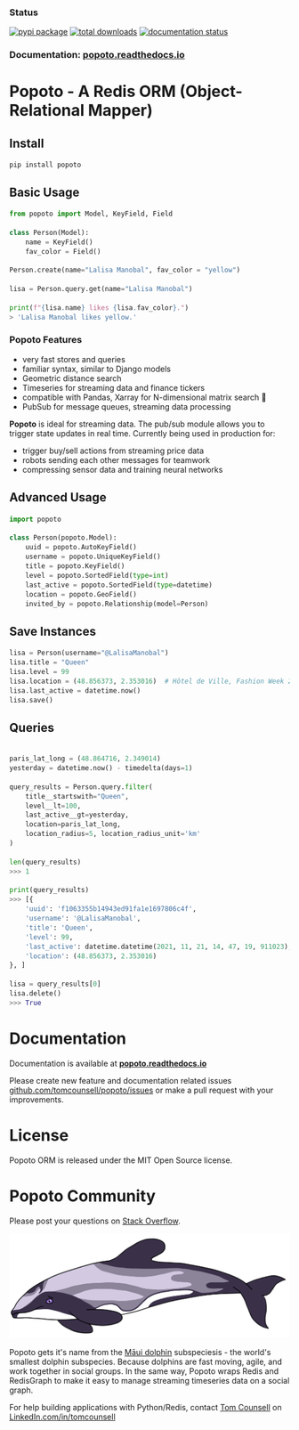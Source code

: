 ### Status
[![pypi package](https://badge.fury.io/py/popoto.svg)](https://pypi.org/project/popoto)
[![total downloads](https://pepy.tech/badge/popoto)](https://pepy.tech/project/popoto)
[![documentation status](https://readthedocs.org/projects/popoto/badge/?version=latest)](https://popoto.readthedocs.io/en/latest/?badge=latest)

### Documentation: [**popoto.readthedocs.io**](https://popoto.readthedocs.io/en/latest/)


# Popoto - A Redis ORM (Object-Relational Mapper)

## Install

```
pip install popoto
```

## Basic Usage

``` python
from popoto import Model, KeyField, Field

class Person(Model):
    name = KeyField()
    fav_color = Field()

Person.create(name="Lalisa Manobal", fav_color = "yellow")

lisa = Person.query.get(name="Lalisa Manobal")

print(f"{lisa.name} likes {lisa.fav_color}.")
> 'Lalisa Manobal likes yellow.'
```

### **Popoto** Features

 - very fast stores and queries
 - familiar syntax, similar to Django models
 - Geometric distance search
 - Timeseries for streaming data and finance tickers
 - compatible with Pandas, Xarray for N-dimensional matrix search 🚧
 - PubSub for message queues, streaming data processing
 
**Popoto** is ideal for streaming data. The pub/sub module allows you to trigger state updates in real time.
Currently being used in production for:

 - trigger buy/sell actions from streaming price data
 - robots sending each other messages for teamwork
 - compressing sensor data and training neural networks


## Advanced Usage

``` python
import popoto

class Person(popoto.Model):
    uuid = popoto.AutoKeyField()
    username = popoto.UniqueKeyField()
    title = popoto.KeyField()
    level = popoto.SortedField(type=int)
    last_active = popoto.SortedField(type=datetime)
    location = popoto.GeoField()
    invited_by = popoto.Relationship(model=Person)
```


## Save Instances

``` python
lisa = Person(username="@LalisaManobal")
lisa.title = "Queen"
lisa.level = 99
lisa.location = (48.856373, 2.353016)  # Hôtel de Ville, Fashion Week 2021
lisa.last_active = datetime.now()
lisa.save()
```


## Queries

``` python

paris_lat_long = (48.864716, 2.349014)
yesterday = datetime.now() - timedelta(days=1)

query_results = Person.query.filter(
    title__startswith="Queen",
    level__lt=100,
    last_active__gt=yesterday,
    location=paris_lat_long,
    location_radius=5, location_radius_unit='km'
)

len(query_results)
>>> 1

print(query_results)
>>> [{
    'uuid': 'f1063355b14943ed91fa1e1697806c4f', 
    'username': '@LalisaManobal', 
    'title': 'Queen', 
    'level': 99, 
    'last_active': datetime.datetime(2021, 11, 21, 14, 47, 19, 911023), 
    'location': (48.856373, 2.353016)
}, ]

lisa = query_results[0]
lisa.delete()
>>> True
```


# Documentation

Documentation is available at [**popoto.readthedocs.io**](https://popoto.readthedocs.io/en/latest/)

Please create new feature and documentation related issues [github.com/tomcounsell/popoto/issues](https://github.com/tomcounsell/popoto/issues) or make a pull request with your improvements.


# License

Popoto ORM is released under the MIT Open Source license.


# Popoto Community

Please post your questions on [Stack Overflow](http://stackoverflow.com/questions/tagged/popoto).

![](/static/popoto.png)

Popoto gets it's name from the [Māui dolphin](https://en.wikipedia.org/wiki/M%C4%81ui_dolphin) subspeciesis - the world's smallest dolphin subspecies.
Because dolphins are fast moving, agile, and work together in social groups. In the same way, Popoto wraps Redis and RedisGraph to make it easy to manage streaming timeseries data on a social graph.

For help building applications with Python/Redis, contact [Tom Counsell](https://tomcounsell.com) on [LinkedIn.com/in/tomcounsell](https://linkedin.com/in/tomcounsell)
